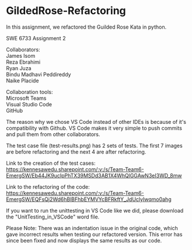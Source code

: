 # GildedRose-Refactoring

In this assignment, we refactored the Guilded Rose Kata in python.

SWE 6733 Assignment 2

Collaborators:  
James Isom  
Reza Ebrahimi  
Ryan Juza  
Bindu Madhavi Peddireddy  
Naike Placide  

Collaboration tools:  
  Microsoft Teams  
  Visual Studio Code  
  GitHub   
  
  The reason why we chose VS Code instead of other IDEs is because of it's compatibility with Github. VS Code makes it very simple to push commits and pull them from other collaborators.
  
  The test case file (test-results.png) has 2 sets of tests. The first 7 images are before refactoring and the next 4 are after refactoring.
  
  Link to the creation of the test cases: https://kennesawedu.sharepoint.com/:v:/s/Team-Team6-EmergSW/Eb44JK9ucIpPhTX39MSDd3AB1X4WhQlGGAwN3eI3WD_8mw
  
  Link to the refactoring of the code: https://kennesawedu.sharepoint.com/:v:/s/Team-Team6-EmergSW/EQFsQj2Wd6hBlBFhbEYMVYcBFRkftY_JdUclyIwqmo0ahg
  
   If you want to run the unittesting in VS Code like we did, please download the "UnitTesting_in_VSCode" word file.  
  
  
  Please Note: There was an indentation issue in the original code, which gave incorrect results when testing our refactored version. This error has since been fixed and now displays the same results as our code.
  
